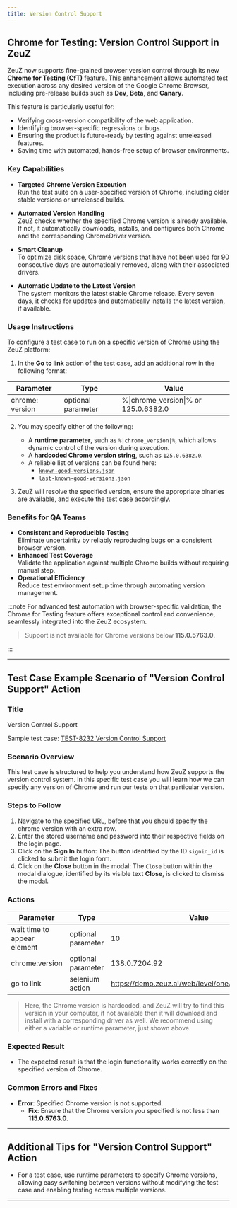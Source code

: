 ```yaml
---
title: Version Control Support
---
```


## Chrome for Testing: Version Control Support in ZeuZ
ZeuZ now supports fine-grained browser version control through its new **Chrome for Testing (CfT)** feature. This enhancement allows automated test execution across any desired version of the Google Chrome Browser, including pre-release builds such as **Dev**, **Beta**, and **Canary**.

This feature is particularly useful for:
- Verifying cross-version compatibility of the web application.
- Identifying browser-specific regressions or bugs.
- Ensuring the product is future-ready by testing against unreleased features.
- Saving time with automated, hands-free setup of browser environments.

### Key Capabilities
- **Targeted Chrome Version Execution**  
  Run the test suite on a user-specified version of Chrome, including older stable versions or unreleased builds.

- **Automated Version Handling**  
  ZeuZ checks whether the specified Chrome version is already available. If not, it automatically downloads, installs, and configures both Chrome and the corresponding ChromeDriver version.

- **Smart Cleanup**  
  To optimize disk space, Chrome versions that have not been used for 90 consecutive days are automatically removed, along with their associated drivers.

- **Automatic Update to the Latest Version**  
  The system monitors the latest stable Chrome release. Every seven days, it checks for updates and automatically installs the latest version, if available.

### Usage Instructions
To configure a test case to run on a specific version of Chrome using the ZeuZ platform:
1. In the **Go to link** action of the test case, add an additional row in the following format:

|  Parameter        |  Type                |  Value                                 |
|-------------------|----------------------|----------------------------------------|
|  chrome: version  |  optional parameter  |  %\|chrome_version\|% or 125.0.6382.0  |

2. You may specify either of the following:  
   - A **runtime parameter**, such as `%|chrome_version|%`, which allows dynamic control of the version during execution.
   - A **hardcoded Chrome version string**, such as `125.0.6382.0`.
   - A reliable list of versions can be found here:
      - [`known-good-versions.json`](https://googlechromelabs.github.io/chrome-for-testing/known-good-versions.json)
      - [`last-known-good-versions.json`](https://googlechromelabs.github.io/chrome-for-testing/last-known-good-versions.json)

3. ZeuZ will resolve the specified version, ensure the appropriate binaries are available, and execute the test case accordingly.

### Benefits for QA Teams
- **Consistent and Reproducible Testing**  
  Eliminate uncertainity by reliably reproducing bugs on a consistent browser version.
- **Enhanced Test Coverage**  
  Validate the application against multiple Chrome builds without requiring manual step.
- **Operational Efficiency**  
  Reduce test environment setup time through automating version management.

:::note
For advanced test automation with browser-specific validation, the Chrome for Testing feature offers exceptional control and convenience, seamlessly integrated into the ZeuZ ecosystem.

> Support is not available for Chrome versions below **115.0.5763.0**.

:::

---

## Test Case Example Scenario of "Version Control Support" Action

### Title
Version Control Support

Sample test case: [TEST-8232 Version Control Support](https://zeuz.zeuz.ai/Home/ManageTestCases/Edit/TEST-8232/)

### Scenario Overview
This test case is structured to help you understand how ZeuZ supports the version control system. In this specific test case you will learn how we can specify any version of Chrome and run our tests on that particular version.

### Steps to Follow
1. Navigate to the specified URL, before that you should specify the chrome version with an extra row.
2. Enter the stored username and password into their respective fields on the login page.
3. Click on the **Sign In** button: The button identified by the ID `signin_id` is clicked to submit the login form.
4. Click on the **Close** button in the modal: The `Close` button within the modal dialogue, identified by its visible text **Close**, is clicked to dismiss the modal.

### Actions

|  Parameter                    |  Type                |  Value          |
|-------------------------------|----------------------|-----------------|
|  wait time to appear element  |  optional parameter  |  10             |
|  chrome:version               |  optional parameter  |  138.0.7204.92  |
|  go to link                   |  selenium action     |  https://demo.zeuz.ai/web/level/one/scenerios/login2  |

> Here, the Chrome version is hardcoded, and ZeuZ will try to find this version in your computer, if not available then it will download and install with a corresponding driver as well. We recommend using either a variable or runtime parameter, just shown above.

### Expected Result
- The expected result is that the login functionality works correctly on the specified version of Chrome.

### Common Errors and Fixes
- **Error**: Specified Chrome version is not supported.
  - **Fix**: Ensure that the Chrome version you specified is not less than **115.0.5763.0**.

---

## Additional Tips for "Version Control Support" Action
- For a test case, use runtime parameters to specify Chrome versions, allowing easy switching between versions without modifying the test case and enabling testing across multiple versions.

---
